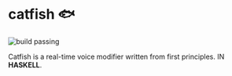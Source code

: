 # catfish 🐟

![build passing](https://travis-ci.org/dwyl/esta.svg?branch=master)

Catfish is a real-time voice modifier written from first principles. IN **HASKELL**.
